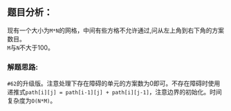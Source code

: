 ## 题目分析：
现有一个大小为`M*N`的网格，中间有些方格不允许通过,问从左上角到右下角的方案数目。  
`M`与`N`不大于100。
### 解题思路:   
`#62`的升级版。注意处理下存在障碍的单元的方案数为0即可。不存在障碍时使用递推式`path[i][j] = path[i-1][j] + path[i][j-1]`，注意边界的初始化。时间复杂度为`O(N*M)`。
